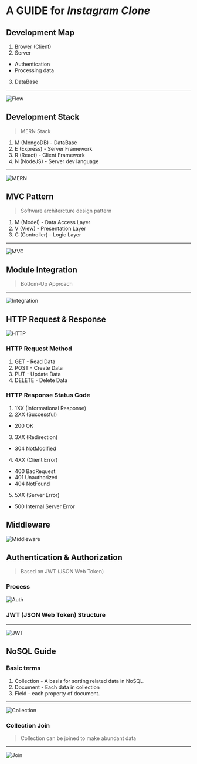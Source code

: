 # A GUIDE for *Instagram Clone*



## Development Map
1. Brower (Client)
2. Server 
- Authentication
- Processing data
3. DataBase
---
![Flow](/images/dev_flow.png)



## Development Stack
> MERN Stack
1. M (MongoDB) - DataBase
2. E (Express) - Server Framework
3. R (React) - Client Framework
4. N (NodeJS) - Server dev language
---
![MERN](/images/MERN.png)



## MVC Pattern
> Software architercture design pattern
1. M (Model) - Data Access Layer
2. V (View) - Presentation Layer
3. C (Controller) - Logic Layer
---
![MVC](/images/mvc.jpeg)


## Module Integration 
> Bottom-Up Approach
---
![Integration](images/bottom-up.webp)


## HTTP Request & Response
![HTTP](/images/http.png)

### HTTP Request Method
1. GET - Read Data
2. POST - Create Data
3. PUT - Update Data
4. DELETE - Delete Data

### HTTP Response Status Code
1. 1XX (Informational Response)
2. 2XX (Successful)
- 200 OK
3. 3XX (Redirection)
- 304 NotModified
4. 4XX (Client Error)
- 400 BadRequest
- 401 Unauthorized
- 404 NotFound
5. 5XX (Server Error)
- 500 Internal Server Error



## Middleware
![Middleware](/images/middleware.png)



## Authentication & Authorization 
> Based on JWT (JSON Web Token)

### Process
![Auth](/images/auth_process.png)

### JWT (JSON Web Token) Structure

--- 
![JWT](/images/jwt.jpeg)



## NoSQL Guide

### Basic terms
1. Collection - A basis for sorting related data in NoSQL.
2. Document - Each data in collection
3. Field - each property of document.
---
![Collection](/images/collection.png)

### Collection Join
> Collection can be joined to make abundant data
---
![Join](/images/join.png)